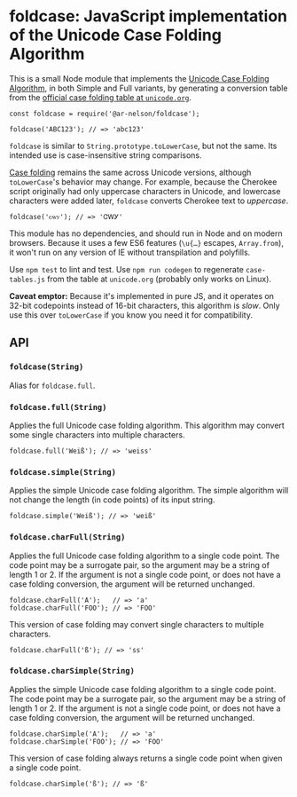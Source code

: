 # foldcase: JavaScript implementation of the Unicode Case Folding Algorithm

This is a small Node module that implements the [Unicode Case Folding
Algorithm][1], in both Simple and Full variants, by generating a conversion
table from the [official case folding table at `unicode.org`][2].

    const foldcase = require('@ar-nelson/foldcase');
    
    foldcase('ABC123'); // => 'abc123'

`foldcase` is similar to `String.prototype.toLowerCase`, but not the same. Its
intended use is case-insensitive string comparisons.

[Case folding][3] remains the same across Unicode versions, although
`toLowerCase`'s behavior may change. For example, because the Cherokee script
originally had only uppercase characters in Unicode, and lowercase characters
were added later, `foldcase` converts Cherokee text to *uppercase*.

    foldcase('ꮳꮃꭹ'); // => 'ᏣᎳᎩ'

This module has no dependencies, and should run in Node and on modern browsers.
Because it uses a few ES6 features (`\u{…}` escapes, `Array.from`), it won't run
on any version of IE without transpilation and polyfills.

Use `npm test` to lint and test. Use `npm run codegen` to regenerate
`case-tables.js` from the table at `unicode.org` (probably only works on Linux).

**Caveat emptor:** Because it's implemented in pure JS, and it operates on
32-bit codepoints instead of 16-bit characters, this algorithm is *slow*. Only
use this over `toLowerCase` if you know you need it for compatibility.

[1]: https://www.w3.org/International/wiki/Case_folding
[2]: http://www.unicode.org/Public/UNIDATA/CaseFolding.txt
[3]: https://unicode.org/faq/casemap_charprop.html#2

## API

### `foldcase(String)`

Alias for `foldcase.full`.

### `foldcase.full(String)`

Applies the full Unicode case folding algorithm. This algorithm may convert some
single characters into multiple characters.

    foldcase.full('Weiß'); // => 'weiss'

### `foldcase.simple(String)`

Applies the simple Unicode case folding algorithm. The simple algorithm will not
change the length (in code points) of its input string.

    foldcase.simple('Weiß'); // => 'weiß'

### `foldcase.charFull(String)`

Applies the full Unicode case folding algorithm to a single code point. The code
point may be a surrogate pair, so the argument may be a string of length 1 or 2.
If the argument is not a single code point, or does not have a case folding
conversion, the argument will be returned unchanged.

    foldcase.charFull('A');   // => 'a'
    foldcase.charFull('FOO'); // => 'FOO'

This version of case folding may convert single characters to multiple
characters.

    foldcase.charFull('ß'); // => 'ss'

### `foldcase.charSimple(String)`

Applies the simple Unicode case folding algorithm to a single code point. The
code point may be a surrogate pair, so the argument may be a string of length
1 or 2. If the argument is not a single code point, or does not have a case
folding conversion, the argument will be returned unchanged.

    foldcase.charSimple('A');   // => 'a'
    foldcase.charSimple('FOO'); // => 'FOO'

This version of case folding always returns a single code point when given
a single code point.

    foldcase.charSimple('ß'); // => 'ß'
